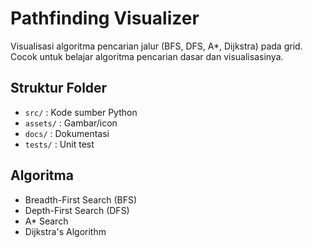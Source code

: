 # Pathfinding Visualizer

Visualisasi algoritma pencarian jalur (BFS, DFS, A*, Dijkstra) pada grid. Cocok untuk belajar algoritma pencarian dasar dan visualisasinya.

## Struktur Folder
- `src/` : Kode sumber Python
- `assets/` : Gambar/icon
- `docs/` : Dokumentasi
- `tests/` : Unit test

## Algoritma
- Breadth-First Search (BFS)
- Depth-First Search (DFS)
- A* Search
- Dijkstra's Algorithm
